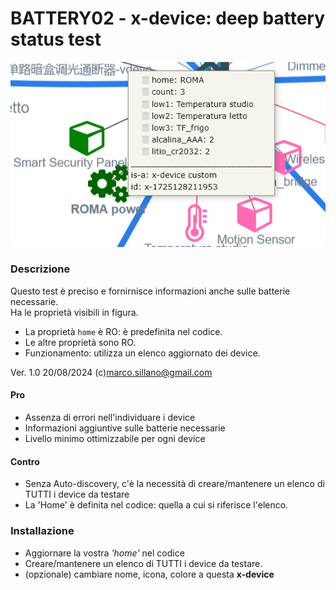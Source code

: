 # BATTERY02 - x-device: deep battery status test

![](https://github.com/msillano/IoTwebUI/blob/main/pics/battery02.png?raw=true)

### Descrizione
Questo test è preciso e fornirnisce informazioni anche sulle batterie necessarie.<br>
Ha le proprietà visibili in figura.
- La proprietà `home` è RO: è predefinita nel codice.
- Le altre proprietà sono RO.
- Funzionamento: utilizza un elenco aggiornato dei device.

Ver. 1.0 20/08/2024  (c)marco.sillano@gmail.com 

#### Pro
- Assenza di errori nell'individuare i device
- Informazioni aggiuntive sulle batterie necessarie
- Livello minimo ottimizzabile per ogni device

#### Contro
- Senza Auto-discovery, c'è la necessità di creare/mantenere un elenco di TUTTI i device da testare
- La 'Home' è definita nel codice: quella a cui si riferisce l'elenco.

### Installazione
- Aggiornare la vostra _'home'_ nel codice
- Creare/mantenere un elenco di TUTTI i device da testare.
- (opzionale) cambiare nome, icona, colore a questa **x-device**

